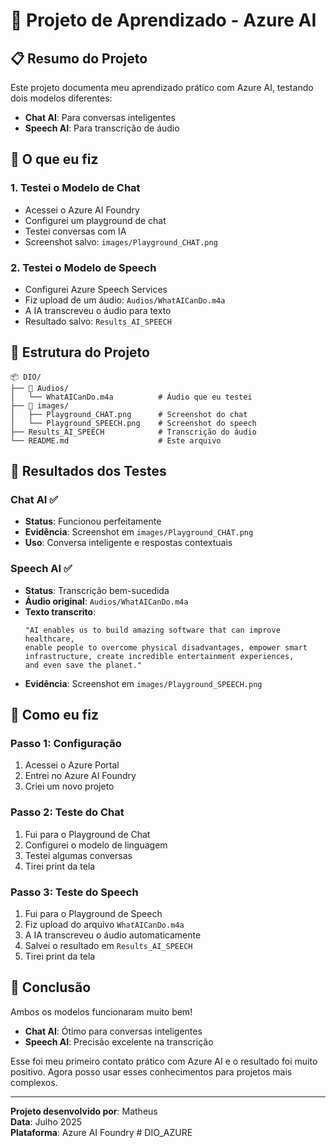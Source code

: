 # 🚀 Projeto de Aprendizado - Azure AI

## 📋 Resumo do Projeto

Este projeto documenta meu aprendizado prático com Azure AI, testando dois modelos diferentes:
- **Chat AI**: Para conversas inteligentes
- **Speech AI**: Para transcrição de áudio

## 🎯 O que eu fiz

### 1. **Testei o Modelo de Chat**
- Acessei o Azure AI Foundry
- Configurei um playground de chat
- Testei conversas com IA
- Screenshot salvo: `images/Playground_CHAT.png`

### 2. **Testei o Modelo de Speech**
- Configurei Azure Speech Services
- Fiz upload de um áudio: `Audios/WhatAICanDo.m4a`
- A IA transcreveu o áudio para texto
- Resultado salvo: `Results_AI_SPEECH`

## 📁 Estrutura do Projeto

```
📦 DIO/
├── 📂 Audios/
│   └── WhatAICanDo.m4a          # Áudio que eu testei
├── 📂 images/
│   ├── Playground_CHAT.png      # Screenshot do chat
│   └── Playground_SPEECH.png    # Screenshot do speech
├── Results_AI_SPEECH            # Transcrição do áudio
└── README.md                    # Este arquivo
```

## 🧪 Resultados dos Testes

### Chat AI ✅
- **Status**: Funcionou perfeitamente
- **Evidência**: Screenshot em `images/Playground_CHAT.png`
- **Uso**: Conversa inteligente e respostas contextuais

### Speech AI ✅
- **Status**: Transcrição bem-sucedida
- **Áudio original**: `Audios/WhatAICanDo.m4a`
- **Texto transcrito**: 
  ```
  "AI enables us to build amazing software that can improve healthcare, 
  enable people to overcome physical disadvantages, empower smart 
  infrastructure, create incredible entertainment experiences, 
  and even save the planet."
  ```
- **Evidência**: Screenshot em `images/Playground_SPEECH.png`

## 🔧 Como eu fiz

### Passo 1: Configuração
1. Acessei o Azure Portal
2. Entrei no Azure AI Foundry
3. Criei um novo projeto

### Passo 2: Teste do Chat
1. Fui para o Playground de Chat
2. Configurei o modelo de linguagem
3. Testei algumas conversas
4. Tirei print da tela

### Passo 3: Teste do Speech
1. Fui para o Playground de Speech
2. Fiz upload do arquivo `WhatAICanDo.m4a`
3. A IA transcreveu o áudio automaticamente
4. Salvei o resultado em `Results_AI_SPEECH`
5. Tirei print da tela

## 🎉 Conclusão

Ambos os modelos funcionaram muito bem! 

- **Chat AI**: Ótimo para conversas inteligentes
- **Speech AI**: Precisão excelente na transcrição

Esse foi meu primeiro contato prático com Azure AI e o resultado foi muito positivo. Agora posso usar esses conhecimentos para projetos mais complexos.

---

**Projeto desenvolvido por**: Matheus  
**Data**: Julho 2025  
**Plataforma**: Azure AI Foundry
#   D I O _ A Z U R E 
 
